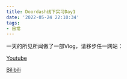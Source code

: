 ```yaml
---
title: Doordash线下实习Day1
date: '2022-05-24 22:10:34'
tags: 
- 日常
---
```


一天的所见所闻做了一部Vlog，请移步任一网站：

[Youtube](https://www.youtube.com/watch?v=PY3L-WwxFyc)

[Bilibili](https://www.bilibili.com/video/BV1iA4y1Z7UP)